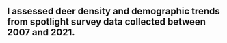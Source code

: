 ## I assessed deer density and demographic trends from spotlight survey data collected between 2007 and 2021.
